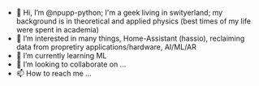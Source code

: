 - 👋 Hi, I’m @npupp-python; I'm a geek living in swityerland; my background is in theoretical and applied physics (best times of my life were spent in academia)
- 👀 I’m interested in many things, Home-Assistant (hassio), reclaiming data from propretiry applications/hardware, AI/ML/AR
- 🌱 I’m currently learning ML
- 💞️ I’m looking to collaborate on ...
- 📫 How to reach me ...

<!---
npupp-python/npupp-python is a ✨ special ✨ repository because its `README.md` (this file) appears on your GitHub profile.
You can click the Preview link to take a look at your changes.
--->
